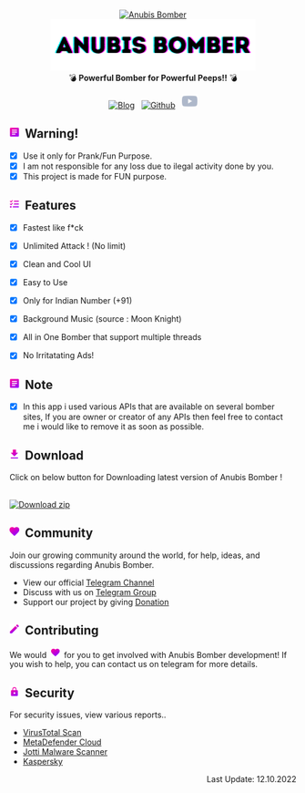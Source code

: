 <br>

<p align="center">
    <a href="https://github.com/Bhai4You/Anubis" ><img width="450" src="https://github.com/Bhai4You/bhai4you/blob/master/anubis2.gif" alt="Anubis Bomber"></a><br>
  <img src="https://github.com/Bhai4You/bhai4you/blob/master/anbis.png" height="90" alt="Anubis Bomber"><br>
    💣 <b>Powerful Bomber for Powerful Peeps!!</b>  💣
</p>

<p align="center">
	<a href="https://bhai4you.blogspot.com"><img height="25" src="https://github.com/surrealdb/surrealdb/blob/main/img/social/blog.svg" alt="Blog"></a>
	&nbsp;
	<a href="https://github.com/bhai4you"><img height="25" src="https://github.com/surrealdb/surrealdb/blob/main/img/social/github.svg" alt="Github	"></a>
	&nbsp;
    <a href="https://www.youtube.com/channel/UC9UYo9OBpmzrxKPeJdlj2wA"><img height="25" src="https://github.com/surrealdb/surrealdb/blob/main/img/social/youtube.svg" alt="Youtube"></a>

</p>

  
<h2><img height="20" src="https://github.com/Bhai4You/bhai4you/blob/master/anubis/documentation.svg">&nbsp;&nbsp;Warning!</h2>


- [x] Use it only for Prank/Fun Purpose.
- [x] I am not responsible for any loss due to ilegal activity done by you.
- [x] This project is made for FUN purpose.

<h2><img height="20" src="https://github.com/Bhai4You/bhai4you/blob/master/anubis/features.svg">&nbsp;&nbsp;Features</h2>


- [x] Fastest like f*ck
- [x] Unlimited Attack ! (No limit)
- [x] Clean and Cool UI
- [x] Easy to Use
- [x] Only for Indian Number (+91)
- [x] Background Music (source : Moon Knight)
- [x] All in One Bomber that support multiple threads
- [x] No Irritatating Ads!


<h2><img height="20" src="https://github.com/Bhai4You/bhai4you/blob/master/anubis/documentation.svg">&nbsp;&nbsp;Note</h2>


- [x] In this app i used various APIs that are available on several bomber sites, If you are owner or creator of any APIs then feel free to contact me i would like to remove it as soon as possible.

<h2><img height="20" src="https://github.com/Bhai4You/bhai4you/blob/master/anubis/download.svg">&nbsp;&nbsp;Download</h2>
Click on below button for Downloading latest version of Anubis Bomber !
<br><br>

<!-- BEGIN LATEST DOWNLOAD BUTTON -->
[![Download zip](https://custom-icon-badges.herokuapp.com/badge/-Download-blue?style=for-the-badge&logo=download&logoColor=white "Download zip")](https://github.com/Bhai4You/Anubis/releases/download/0.3/anubis-0.3.apk)
<!-- END LATEST DOWNLOAD BUTTON -->

<h2><img height="20" src="https://github.com/Bhai4You/bhai4you/blob/master/anubis/community.svg">&nbsp;&nbsp;Community</h2>

Join our growing community around the world, for help, ideas, and discussions regarding Anubis Bomber.

- View our official [Telegram Channel](https://t.me/anubisbomber)
- Discuss with us on [Telegram Group](https://t.me/anubisbombergroup)
- Support our project by giving [Donation](https://github.com/sponsors/Bhai4You)

<h2><img height="20" src="https://github.com/Bhai4You/bhai4you/blob/master/anubis/contributing.svg">&nbsp;&nbsp;Contributing</h2>

We would &nbsp;<img width="15" src="https://github.com/Bhai4You/bhai4you/blob/master/anubis/community.svg">&nbsp; for you to get involved with Anubis Bomber development! If you wish to help, you can contact us on telegram for more details.

<h2><img height="20" src="https://github.com/Bhai4You/bhai4you/blob/master/anubis/security.svg">&nbsp;&nbsp;Security</h2>

For security issues, view various reports..
- [VirusTotal Scan](https://www.virustotal.com/gui/file/fc7ce57960a89f72bc15749f6a5f382b169e1388d42cf8dfc1ef4d6de6359302)
- [MetaDefender Cloud](https://metadefender.opswat.com/results/file/bzIyMTAxMmJtY09zOUdTSmRYSGQ1Wk9JMlR2/regular/overview)
- [Jotti Malware Scanner](https://virusscan.jotti.org/en-GB/filescanjob/ixd021d244)
- [Kaspersky](https://opentip.kaspersky.com/FC7CE57960A89F72BC15749F6A5F382B169E1388D42CF8DFC1EF4D6DE6359302/results?tab=upload)


<p align="right"> Last Update: 12.10.2022 </p>
